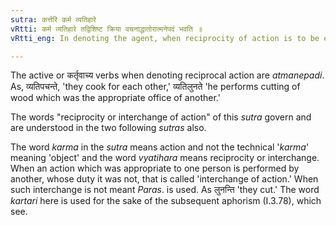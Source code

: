 ```yaml
---
sutra: कर्त्तरि कर्म व्यतिहारे
vRtti: कर्म व्यतिहारे तद्विशिष्ट क्रिया वचनाद्धातोरात्मनेपदं भवति ॥
vRtti_eng: In denoting the agent, when reciprocity of action is to be expressed, the affixes of the _Atmanepada_ are employed.

---
```

The active or कर्तृवाच्य verbs when denoting reciprocal action are _atmanepadi_. As, व्यतिपचन्ते, 'they cook for each other,' व्यतिलुनते 'he performs cutting of wood which was the appropriate office of another.'

The words "reciprocity or interchange of action" of this _sutra_ govern and are understood in the two following _sutras_ also.

The word _karma_ in the _sutra_ means action and not the technical '_karma_' meaning 'object' and the word _vyatihara_ means reciprocity or interchange. When an action which was appropriate to one person is performed by another, whose duty it was not, that is called 'interchange of action.' When such interchange is not meant _Paras_. is used. As लुनन्ति 'they cut.' The word _kartari_ here is used for the sake of the subsequent aphorism (I.3.78), which see.